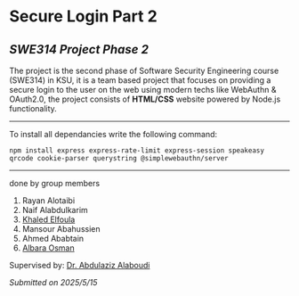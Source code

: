 # Secure Login Part 2
## _SWE314 Project Phase 2_

The project is the second phase of Software Security Engineering course (SWE314) in KSU, it is a team based project that focuses on providing a secure login to the user on the web using modern techs like WebAuthn & OAuth2.0, the project consists of **HTML/CSS** website powered by Node.js functionality.
***
To install all dependancies write the following command:
```
npm install express express-rate-limit express-session speakeasy qrcode cookie-parser querystring @simplewebauthn/server
```
***
done by group members
1. Rayan Alotaibi
2. Naif Alabdulkarim
3. [Khaled Elfoula](https://github.com/Khaled-Elfoula)
4. Mansour Abahussien
5. Ahmed Ababtain
6. [Albara Osman](https://github.com/Baraa-Othman)

Supervised by: [Dr. Abdulaziz Alaboudi](https://github.com/Alaboudi1)

_Submitted on 2025/5/15_
